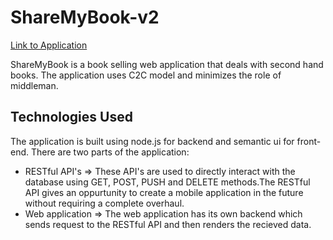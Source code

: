 # ShareMyBook-v2

[Link to Application](https://sharemybook.herokuapp.com)

ShareMyBook is a book selling web application that deals with second hand books.
The application uses C2C model and minimizes the role of middleman.

## Technologies Used
 
The application is built using node.js for backend and semantic ui for front-end.
There are two parts of the application:
* RESTful API's => These API's are used to directly interact with the database using GET, POST, PUSH and DELETE methods.The RESTful API gives an oppurtunity to create a mobile application in the future without requiring a complete overhaul.
* Web application => The web application has its own backend which sends request to the RESTful API and then renders the recieved data.
